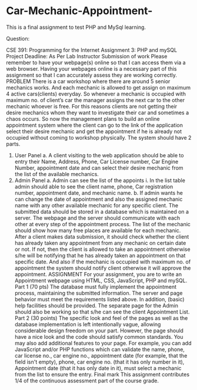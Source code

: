# Car-Mechanic-Appointment-
This is a final assignment to test PHP and MySql learning. 

Question:

CSE 391: Programming for the Internet
Assignment 3: PHP and mySQL Project
Deadline: As Per Lab Instructor
Submission of work
Please remember to have your webpage(s) online so that I can access them via a web browser.
Having your webpages online is a necessary part of this assignment so
that I can accurately assess they are working correctly.
PROBLEM
There is a car workshop where there are around 5 senior mechanics works. And each mechanic
is allowed to get assign on maximum 4 active cars(clients) everyday. So whenever a mechanic is
occupied with maximum no. of client’s car the manager assigns the next car to the other
mechanic whoever is free. For this reasons clients are not getting their desire mechanics whom
they want to investigate their car and sometimes a chaos occurs.
So now the management plans to build an online appointment system where the client can go
to the link of the application select their desire mechanic and get the appointment if he is
already not occupied without coming to workshop physically.
The system should have 2 parts.
1. User Panel
a. A client visiting to the web application should be able to entry their Name,
Address, Phone, Car License number, Car Engine Number, appointment date and
can select their desire mechanic from the list of the available mechanics.
2. Admin Panel
a. Admin can see the list of the appoints
i. In the list table admin should able to see the client name, phone, Car
registration number, appointment date, and mechanic name.
b. If admin wants he can change the date of appointment and also the assigned
mechanic name with any other available mechanic for any specific client.
The submitted data should be stored in a database which is maintained on a server. The
webpage and the server should communicate with each other at every step of the appointment
process. The list of the mechanic should show how many free places are available for each
mechanic. After a client makes data submission, it should check whether the client has already
taken any appointment from any mechanic on certain date or not. If not, then the client is
allowed to take an appointment otherwise s/he will be notifying that he has already taken an 
appointment on that specific date. And also if the mechanic is occupied with maximum no. of
appointment the system should notify client otherwise it will approve the appointment.
ASSIGNMENT
For your assignment, you are to write an Appointment webpage using HTML, CSS, JavaScript,
PHP and mySQL.
Part 1 (70 pts)
The database must fully implement the appointment process, maintaining the submitted
information. The server and page behavior must meet the requirements listed above. In
addition, (basic) help facilities should be provided. The separate page for the Admin should also
be working so that s/he can see the client Appointment List.
Part 2 (30 points)
The specific look and feel of the pages as well as the database implementation is left
intentionally vague, allowing considerable design freedom on your part. However, the page
should have a nice look and the code should satisfy common standards. You may also add
additional features to your page. For example, you can add JavaScript and/or PHP functions
which can validate the name, phone, car license no., car engine no., appointment date (for
example, that the field isn't empty), phone, car engine no. (that it has only number in it),
Appointment date (that it has only date in it), must select a mechanic from the list to ensure the
entry.
Final mark
This assignment contributes 1/4 of the continuous assessment part of the course grade. 
